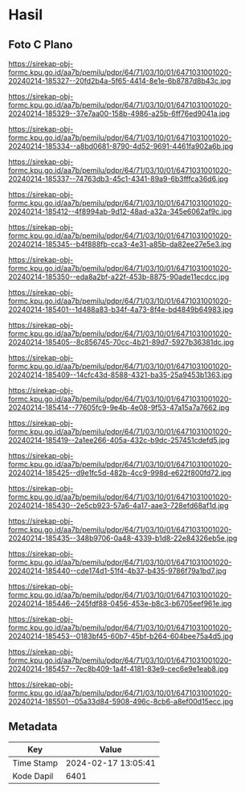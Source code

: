 # Hasil

## Foto C Plano

https://sirekap-obj-formc.kpu.go.id/aa7b/pemilu/pdpr/64/71/03/10/01/6471031001020-20240214-185327--20fd2b4a-5f65-4414-8e1e-6b8787d8b43c.jpg

https://sirekap-obj-formc.kpu.go.id/aa7b/pemilu/pdpr/64/71/03/10/01/6471031001020-20240214-185329--37e7aa00-158b-4986-a25b-6ff76ed9041a.jpg

https://sirekap-obj-formc.kpu.go.id/aa7b/pemilu/pdpr/64/71/03/10/01/6471031001020-20240214-185334--a8bd0681-8790-4d52-9691-4461fa902a6b.jpg

https://sirekap-obj-formc.kpu.go.id/aa7b/pemilu/pdpr/64/71/03/10/01/6471031001020-20240214-185337--74763db3-45c1-4341-89a9-6b3fffca36d6.jpg

https://sirekap-obj-formc.kpu.go.id/aa7b/pemilu/pdpr/64/71/03/10/01/6471031001020-20240214-185412--4f8994ab-9d12-48ad-a32a-345e6062af9c.jpg

https://sirekap-obj-formc.kpu.go.id/aa7b/pemilu/pdpr/64/71/03/10/01/6471031001020-20240214-185345--b4f888fb-cca3-4e31-a85b-da82ee27e5e3.jpg

https://sirekap-obj-formc.kpu.go.id/aa7b/pemilu/pdpr/64/71/03/10/01/6471031001020-20240214-185350--eda8a2bf-a22f-453b-8875-90ade11ecdcc.jpg

https://sirekap-obj-formc.kpu.go.id/aa7b/pemilu/pdpr/64/71/03/10/01/6471031001020-20240214-185401--1d488a83-b34f-4a73-8f4e-bd4849b64983.jpg

https://sirekap-obj-formc.kpu.go.id/aa7b/pemilu/pdpr/64/71/03/10/01/6471031001020-20240214-185405--8c856745-70cc-4b21-89d7-5927b36381dc.jpg

https://sirekap-obj-formc.kpu.go.id/aa7b/pemilu/pdpr/64/71/03/10/01/6471031001020-20240214-185409--14cfc43d-8588-4321-ba35-25a9453b1363.jpg

https://sirekap-obj-formc.kpu.go.id/aa7b/pemilu/pdpr/64/71/03/10/01/6471031001020-20240214-185414--77605fc9-9e4b-4e08-9f53-47a15a7a7662.jpg

https://sirekap-obj-formc.kpu.go.id/aa7b/pemilu/pdpr/64/71/03/10/01/6471031001020-20240214-185419--2a1ee266-405a-432c-b9dc-257451cdefd5.jpg

https://sirekap-obj-formc.kpu.go.id/aa7b/pemilu/pdpr/64/71/03/10/01/6471031001020-20240214-185425--d9e1fc5d-482b-4cc9-998d-e622f800fd72.jpg

https://sirekap-obj-formc.kpu.go.id/aa7b/pemilu/pdpr/64/71/03/10/01/6471031001020-20240214-185430--2e5cb923-57a6-4a17-aae3-728efd68af1d.jpg

https://sirekap-obj-formc.kpu.go.id/aa7b/pemilu/pdpr/64/71/03/10/01/6471031001020-20240214-185435--348b9706-0a48-4339-b1d8-22e84326eb5e.jpg

https://sirekap-obj-formc.kpu.go.id/aa7b/pemilu/pdpr/64/71/03/10/01/6471031001020-20240214-185440--cde174d1-51f4-4b37-b435-9786f79a1bd7.jpg

https://sirekap-obj-formc.kpu.go.id/aa7b/pemilu/pdpr/64/71/03/10/01/6471031001020-20240214-185446--245fdf88-0456-453e-b8c3-b6705eef961e.jpg

https://sirekap-obj-formc.kpu.go.id/aa7b/pemilu/pdpr/64/71/03/10/01/6471031001020-20240214-185453--0183bf45-60b7-45bf-b264-604bee75a4d5.jpg

https://sirekap-obj-formc.kpu.go.id/aa7b/pemilu/pdpr/64/71/03/10/01/6471031001020-20240214-185457--7ec8b409-1a4f-4181-83e9-cec6e9e1eab8.jpg

https://sirekap-obj-formc.kpu.go.id/aa7b/pemilu/pdpr/64/71/03/10/01/6471031001020-20240214-185501--05a33d84-5908-496c-8cb6-a8ef00d15ecc.jpg


## Metadata

| Key        | Value               |
| ---------- | ------------------- |
| Time Stamp | 2024-02-17 13:05:41 |
| Kode Dapil | 6401                |



